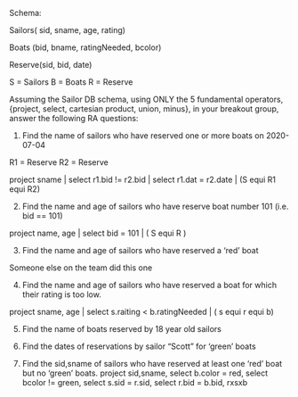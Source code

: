 Schema: 

Sailors( sid, sname, age, rating)

Boats (bid, bname, ratingNeeded, bcolor)

Reserve(sid, bid, date)

S = Sailors
B = Boats
R = Reserve

Assuming the Sailor DB schema, using ONLY the 5 fundamental operators, {project, select, cartesian product, union, minus}, in your breakout group, answer the following RA questions:
1) Find the name of sailors who have reserved one or more boats on 2020-07-04

R1 = Reserve
R2 = Reserve

project sname | select r1.bid != r2.bid | select r1.dat = r2.date | (S equi R1 equi R2)

2) Find the name and age of sailors who have reserve boat number 101 (i.e. bid == 101)

project name, age | select bid = 101 | ( S equi R )

3) Find the name and age of sailors who have reserved a ‘red’ boat

Someone else on the team did this one

4) Find the name and age of sailors who have reserved a boat for which their rating is too low.

project sname, age | select s.raiting < b.ratingNeeded | ( s equi r equi b)

5) Find the name of boats reserved by 18 year old sailors



6) Find the dates of reservations by sailor “Scott” for ‘green’ boats



7) Find the sid,sname of sailors who have reserved at least one ‘red’ boat but no ‘green’ boats.
project sid,sname, select b.color = red, select bcolor != green, select s.sid = r.sid, select r.bid = b.bid, rxsxb